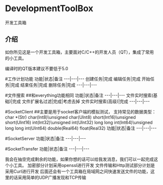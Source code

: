 # DevelopmentToolBox
开发工具箱

## 介绍

如你所见这是一个开发工具箱，主要面对C/C++的开发人员（QT），集成了常用的小工具。

编译时的QT版本建议不要低于5.0

#工作计划功能
功能|状态|备注
---|---|---
创建任务|完成
编辑任务|完成
开始任务|完成
结束任务|完成
删除任务|完成
---|---|---

#文件搜索
##和everything功能相同
功能|状态|备注
---|---|---
文件实时搜索(基础)|完成
文件扩展名过滤|完成|考虑去掉
文件实时搜索(高级)|完成
---|---|---

#SocketClient
##主要是用于socket客户端的模拟测试，
	支持常见的数据类型：
	char *(Str)
	char(Int8)\unsigned char(UInt8)
	short(Int16)\unsigned short(UInt16)
	int(Int32)\unsigned int(UInt32)
	long long int(Int64)\unsigned long long int(UInt64)
	double(Real64)
	float(Real32)
功能|状态|备注
---|---|---

#SocketServer
功能|状态|备注
---|---|---

#SocketTransfer
功能|状态|备注
---|---|---

我会在抽空完成剩余的功能，如果你想的话可以给我发消息，我们可以一起完成这个小工具。
加密部分计划采用openssl进行开发
文件传输和Http测试部分计划是采用Curl进行开发
后面还会有一个工具箱在局域网之间快速发送文件的功能，这里的话采用简单的UDP广播发现和TCP传输

